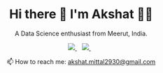 

<h1 align='center'>
  Hi there 👋 I'm Akshat 👨‍💻
</h1>

<p align='center'>
  A Data Science enthusiast from Meerut, India.
</p>



<p align='center'>
  

  <a href="https://www.linkedin.com/in/akshat-mittal29">
    <img src="https://img.shields.io/badge/linkedin-%230077B5.svg?&style=for-the-badge&logo=linkedin&logoColor=white" />
  </a>&nbsp;&nbsp;
  <a href="https://www.instagram.com/i_akshat._/">
    <img src="https://img.shields.io/badge/instagram-%23E4405F.svg?&style=for-the-badge&logo=instagram&logoColor=white" />        
  </a>&nbsp;&nbsp;
  
</p>


<p align='center'>
  📫 How to reach me: <a href='mailto:akshat.mittal2930@gmail.com'>akshat.mittal2930@gmail.com</a>
</p>
<!--
**akshat-max/akshat-max** is a ✨ _special_ ✨ repository because its `README.md` (this file) appears on your GitHub profile.

Here are some ideas to get you started:

- 🔭 I’m currently working on ...
- 🌱 I’m currently learning ...
- 👯 I’m looking to collaborate on ...
- 🤔 I’m looking for help with ...
- 💬 Ask me about ...
- 📫 How to reach me: ...
- 😄 Pronouns: ...
- ⚡ Fun fact: ...
-->
